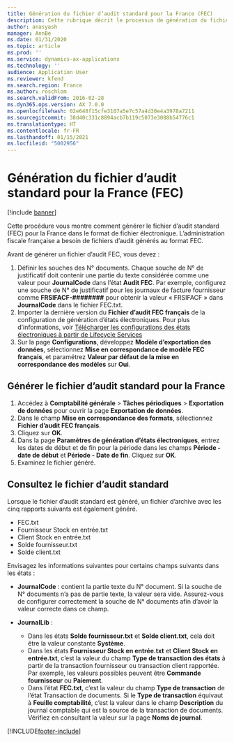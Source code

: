 ```yaml
---
title: Génération du fichier d’audit standard pour la France (FEC)
description: Cette rubrique décrit le processus de génération du fichier d’audit standard pour la France (FEC) dans Microsoft Dynamics 365 Finance.
author: anasyash
manager: AnnBe
ms.date: 01/31/2020
ms.topic: article
ms.prod: ''
ms.service: dynamics-ax-applications
ms.technology: ''
audience: Application User
ms.reviewer: kfend
ms.search.region: France
ms.author: roschlom
ms.search.validFrom: 2016-02-28
ms.dyn365.ops.version: AX 7.0.0
ms.openlocfilehash: 02e648f15cfe3107a5e7c57a4d30e4a3978a7211
ms.sourcegitcommit: 38d40c331c8894acb7b119c5073e3088b54776c1
ms.translationtype: HT
ms.contentlocale: fr-FR
ms.lasthandoff: 01/15/2021
ms.locfileid: "5002956"
---
```

# <a name="generate-the-standard-audit-file-for-france-fec"></a>Génération du fichier d’audit standard pour la France (FEC)

[!include [banner](../includes/banner.md)]

Cette procédure vous montre comment générer le fichier d’audit standard (FEC) pour la France dans le format de fichier électronique. L’administration fiscale française a besoin de fichiers d’audit générés au format FEC.

Avant de générer un fichier d’audit FEC, vous devez :

1. Définir les souches des N° documents. Chaque souche de N° de justificatif doit contenir une partie du texte considérée comme une valeur pour **JournalCode** dans l’état **Audit FEC**. Par exemple, configurez une souche de N° de justificatif pour les journaux de facture fournisseur comme **FRSIFACF-########** pour obtenir la valeur « FRSIFACF » dans **JournalCode** dans le fichier FEC.txt.
2. Importer la dernière version du **Fichier d’audit FEC français** de la configuration de génération d’états électroniques. Pour plus d’informations, voir [Télécharger les configurations des états électroniques à partir de Lifecycle Services](../../dev-itpro/analytics/download-electronic-reporting-configuration-lcs.md)
3. Sur la page **Configurations**, développez **Modèle d’exportation des données**, sélectionnez **Mise en correspondance de modèle FEC français**, et paramétrez **Valeur par défaut de la mise en correspondance des modèles** sur **Oui**.

## <a name="generate-the-standard-audit-file-for-france"></a>Générer le fichier d’audit standard pour la France
1. Accédez à **Comptabilité générale** > **Tâches périodiques** > **Exportation de données** pour ouvrir la page **Exportation de données**.
2. Dans le champ **Mise en correspondance des formats**, sélectionnez **Fichier d’audit FEC français**.
3. Cliquez sur **OK**.
4. Dans la page **Paramètres de génération d’états électroniques**, entrez les dates de début et de fin pour la période dans les champs **Période - date de début** et **Période - Date de fin**. Cliquez sur **OK**.
5. Examinez le fichier généré.

## <a name="review-the-standard-audit-file"></a>Consultez le fichier d’audit standard
Lorsque le fichier d’audit standard est généré, un fichier d’archive avec les cinq rapports suivants est également généré.

- FEC.txt
- Fournisseur Stock en entrée.txt
- Client Stock en entrée.txt
- Solde fournisseur.txt
- Solde client.txt

Envisagez les informations suivantes pour certains champs suivants dans les états :

- **JournalCode** : contient la partie texte du N° document. Si la souche de N° documents n’a pas de partie texte, la valeur sera vide. Assurez-vous de configurer correctement la souche de N° documents afin d’avoir la valeur correcte dans ce champ.
- **JournalLib** : 

   - Dans les états **Solde fournisseur.txt** et **Solde client.txt**, cela doit être la valeur constante **Système**.
   - Dans les états **Fournisseur Stock en entrée.txt** et **Client Stock en entrée.txt**, c’est la valeur du champ **Type de transaction des états** à partir de la transaction fournisseur ou transaction client rapportée. Par exemple, les valeurs possibles peuvent être **Commande fournisseur** ou **Paiement**.
   - Dans l’état **FEC.txt**, c’est la valeur du champ **Type de transaction** de l’état Transaction de documents. Si le **Type de transaction** équivaut à **Feuille comptabilité**, c’est la valeur dans le champ **Description** du journal comptable qui est la source de la transaction de documents. Vérifiez en consultant la valeur sur la page **Noms de journal**.


[!INCLUDE[footer-include](../../includes/footer-banner.md)]